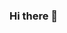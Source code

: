 ### Hi there 👋

<!--
**developerck/developerck** is a ✨ _special_ ✨ repository because its `README.md` (this file) appears on your GitHub profile.


- 📫 reach me through http://developerck.com
